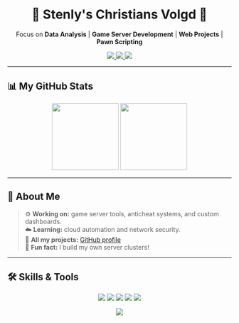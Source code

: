 <h1 align="center">🚀 Stenly's Christians Volgd 🚀</h1>

<p align="center">
Focus on <b>Data Analysis</b> | <b>Game Server Development</b> | <b>Web Projects</b> | <b>Pawn Scripting</b>
</p>

<p align="center">
  <a href="https://orbitcloud.my.id">
    <img src="https://img.shields.io/badge/OrbitCloud-000?style=for-the-badge&logo=cloudflare&logoColor=cyan">
  </a>
  <a href="https://vyuxn.xyz">
    <img src="https://img.shields.io/badge/Vyuxn-000?style=for-the-badge&logo=google-cloud&logoColor=cyan">
  </a>
  <a href="mailto:stenly@vyuxn.xyz">
    <img src="https://img.shields.io/badge/Email-000?style=for-the-badge&logo=gmail&logoColor=cyan">
  </a>
</p>

---

## 📊 My GitHub Stats

<p align="center">
  <img src="https://github-readme-stats.vercel.app/api?username=stenlykaelan&show_icons=true&theme=tokyonight&hide_border=true" height="150">
  <img src="https://github-readme-streak-stats.herokuapp.com/?user=stenlykaelan&theme=tokyonight&hide_border=true" height="150">
</p>

---

## 📜 About Me

> ⚙️ **Working on:** game server tools, anticheat systems, and custom dashboards.  
> ☁️ **Learning:** cloud automation and network security.  
> 📌 **All my projects:** [GitHub profile](https://github.com/stenlykaelan)  
> 🔧 **Fun fact:** I build my own server clusters!

---

## 🛠️ Skills & Tools

<p align="center">
  <img src="https://img.shields.io/badge/Pawn-000?style=for-the-badge&logo=codingninjas&logoColor=cyan">
  <img src="https://img.shields.io/badge/Python-000?style=for-the-badge&logo=python&logoColor=cyan">
  <img src="https://img.shields.io/badge/Linux-000?style=for-the-badge&logo=linux&logoColor=cyan">
  <img src="https://img.shields.io/badge/Cloud-000?style=for-the-badge&logo=cloudflare&logoColor=cyan">
  <img src="https://img.shields.io/badge/Security-000?style=for-the-badge&logo=hackthebox&logoColor=cyan">
</p>

<p align="center">
  <img src="https://komarev.com/ghpvc/?username=stenlykaelan&label=Profile%20Views&color=00FFFF&style=flat">
</p>

